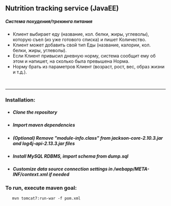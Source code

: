 ## Nutrition tracking service (JavaEE)


##### Система похудения/трекинга питания <br>
* Клиент выбирает еду (название, кол. белки, жиры, углеволы),
  которую съел (из уже готового списка) и пишет Количество.<br>
* Клиент может добавить свой тип Еды (название, калории, кол. белки,
   жиры, углеволы). <br>
* Если Клиент привысил дневную норму, система сообщит ему об этом и напишет, на сколько была превышена Норма.<br>
* Норму брать из параметров Клиент (возраст, рост, вес, образ жизни и т.д.).
 <br>
 
 ---
 
 ### Installation:
 * ##### Clone the repository
 * ##### Import maven dependencies
 * ##### (Optional) Remove "module-info.class" from jackson-core-2.10.3.jar and log4j-api-2.13.3.jar files
 * ##### Install MySQL RDBMS, import schema from dump.sql
 * ##### Customize data source connection settings in /webapp/META-INF/context.xml if needed
 ### To run, execute maven goal: 
 ```
    mvn tomcat7:run-war -f pom.xml
 ```
   
